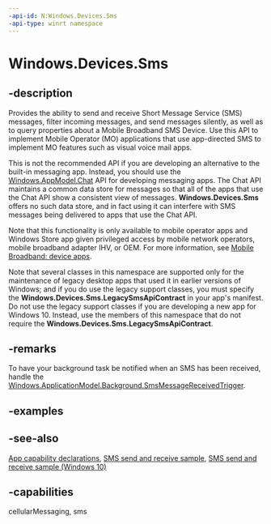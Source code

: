 ```yaml
---
-api-id: N:Windows.Devices.Sms
-api-type: winrt namespace
---
```


# Windows.Devices.Sms

## -description
Provides the ability to send and receive Short Message Service (SMS) messages, filter incoming messages, and send messages silently, as well as to query properties about a Mobile Broadband SMS Device. Use this API to implement Mobile Operator (MO) applications that use app-directed SMS to implement MO features such as visual voice mail apps.

This is not the recommended API if you are developing an alternative to the built-in messaging app. Instead, you should use the [Windows.AppModel.Chat](../windows.applicationmodel.chat/windows_applicationmodel_chat.md) API for developing messaging apps. The Chat API maintains a common data store for messages so that all of the apps that use the Chat API show a consistent view of messages. **Windows.Devices.Sms** offers no such data store, and in fact using it can interfere with SMS messages being delivered to apps that use the Chat API.

Note that this functionality is only available to mobile operator apps and Windows Store app given privileged access by mobile network operators, mobile broadband adapter IHV, or OEM. For more information, see [Mobile Broadband:  device apps](http://msdn.microsoft.com/library/windows/hardware/hh852368.aspx).

Note that several classes in this namespace are supported only for the maintenance of legacy desktop apps that used it in earlier versions of Windows; and if you do use the legacy support classes, you must specify the **Windows.Devices.Sms.LegacySmsApiContract** in your app's manifest. Do not use the legacy support classes if you are developing a new app for Windows 10. Instead, use the members of this namespace that do not require the **Windows.Devices.Sms.LegacySmsApiContract**.

## -remarks
To have your background task be notified when an SMS has been received, handle the [Windows.ApplicationModel.Background.SmsMessageReceivedTrigger](../windows.applicationmodel.background/smsmessagereceivedtrigger.md).

## -examples

## -see-also
[App capability declarations](https://msdn.microsoft.com/windows/uwp/packaging/app-capability-declarations), [SMS send and receive sample](https://github.com/Microsoft/Windows-universal-samples/tree/master/Samples/SmsSendAndReceive), [SMS send and receive sample (Windows 10)](http://go.microsoft.com/fwlink/p/?LinkId=620605)

## -capabilities
cellularMessaging, sms
